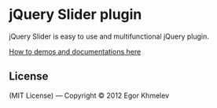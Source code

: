 # jQuery Slider plugin

jQuery Slider is easy to use and multifunctional jQuery plugin.

[How to demos and documentations here](http://hmelyoff.github.com/jslider/)

## License

(MIT License) — Copyright &copy; 2012 Egor Khmelev